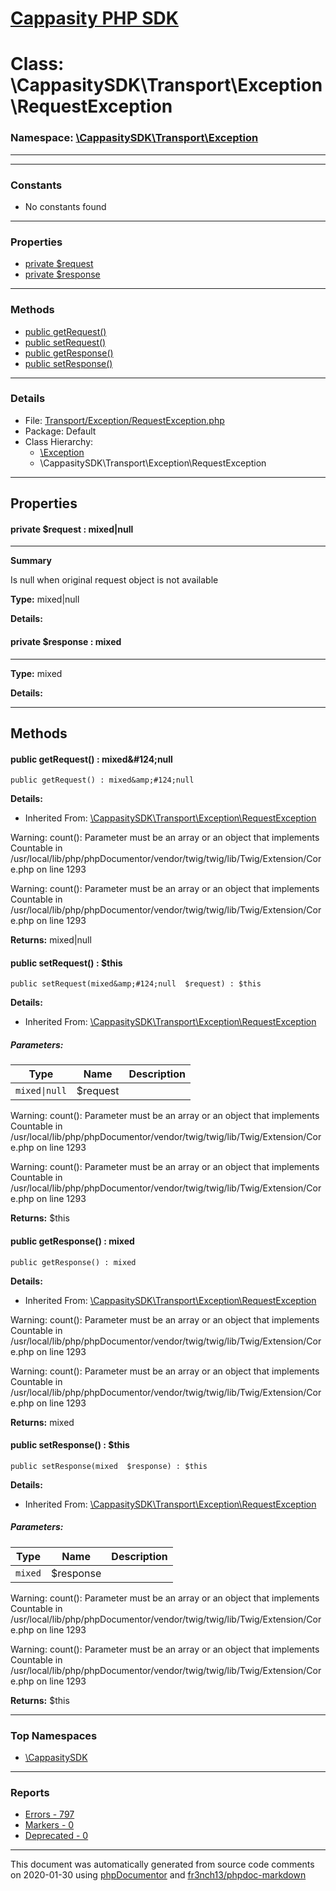 # [Cappasity PHP SDK](../home.md)

# Class: \CappasitySDK\Transport\Exception\RequestException
### Namespace: [\CappasitySDK\Transport\Exception](../namespaces/CappasitySDK.Transport.Exception.md)
---
---
### Constants
* No constants found
---
### Properties
* [private $request](../classes/CappasitySDK.Transport.Exception.RequestException.md#property_request)
* [private $response](../classes/CappasitySDK.Transport.Exception.RequestException.md#property_response)
---
### Methods
* [public getRequest()](../classes/CappasitySDK.Transport.Exception.RequestException.md#method_getRequest)
* [public setRequest()](../classes/CappasitySDK.Transport.Exception.RequestException.md#method_setRequest)
* [public getResponse()](../classes/CappasitySDK.Transport.Exception.RequestException.md#method_getResponse)
* [public setResponse()](../classes/CappasitySDK.Transport.Exception.RequestException.md#method_setResponse)
---
### Details
* File: [Transport/Exception/RequestException.php](../files/Transport.Exception.RequestException.md)
* Package: Default
* Class Hierarchy: 
  * [\Exception]()
  * \CappasitySDK\Transport\Exception\RequestException
---
## Properties
<a name="property_request"></a>
#### private $request : mixed|null
---
**Summary**

Is null when original request object is not available

**Type:** mixed|null

**Details:**


<a name="property_response"></a>
#### private $response : mixed
---
**Type:** mixed

**Details:**



---
## Methods
<a name="method_getRequest" class="anchor"></a>
#### public getRequest() : mixed&amp;#124;null

```
public getRequest() : mixed&amp;#124;null
```

**Details:**
* Inherited From: [\CappasitySDK\Transport\Exception\RequestException](../classes/CappasitySDK.Transport.Exception.RequestException.md)

Warning: count(): Parameter must be an array or an object that implements Countable in /usr/local/lib/php/phpDocumentor/vendor/twig/twig/lib/Twig/Extension/Core.php on line 1293

Warning: count(): Parameter must be an array or an object that implements Countable in /usr/local/lib/php/phpDocumentor/vendor/twig/twig/lib/Twig/Extension/Core.php on line 1293

**Returns:** mixed&#124;null


<a name="method_setRequest" class="anchor"></a>
#### public setRequest() : $this

```
public setRequest(mixed&amp;#124;null  $request) : $this
```

**Details:**
* Inherited From: [\CappasitySDK\Transport\Exception\RequestException](../classes/CappasitySDK.Transport.Exception.RequestException.md)
##### Parameters:
| Type | Name | Description |
| ---- | ---- | ----------- |
| <code>mixed&#124;null</code> | $request  |  |

Warning: count(): Parameter must be an array or an object that implements Countable in /usr/local/lib/php/phpDocumentor/vendor/twig/twig/lib/Twig/Extension/Core.php on line 1293

Warning: count(): Parameter must be an array or an object that implements Countable in /usr/local/lib/php/phpDocumentor/vendor/twig/twig/lib/Twig/Extension/Core.php on line 1293

**Returns:** $this


<a name="method_getResponse" class="anchor"></a>
#### public getResponse() : mixed

```
public getResponse() : mixed
```

**Details:**
* Inherited From: [\CappasitySDK\Transport\Exception\RequestException](../classes/CappasitySDK.Transport.Exception.RequestException.md)

Warning: count(): Parameter must be an array or an object that implements Countable in /usr/local/lib/php/phpDocumentor/vendor/twig/twig/lib/Twig/Extension/Core.php on line 1293

Warning: count(): Parameter must be an array or an object that implements Countable in /usr/local/lib/php/phpDocumentor/vendor/twig/twig/lib/Twig/Extension/Core.php on line 1293

**Returns:** mixed


<a name="method_setResponse" class="anchor"></a>
#### public setResponse() : $this

```
public setResponse(mixed  $response) : $this
```

**Details:**
* Inherited From: [\CappasitySDK\Transport\Exception\RequestException](../classes/CappasitySDK.Transport.Exception.RequestException.md)
##### Parameters:
| Type | Name | Description |
| ---- | ---- | ----------- |
| <code>mixed</code> | $response  |  |

Warning: count(): Parameter must be an array or an object that implements Countable in /usr/local/lib/php/phpDocumentor/vendor/twig/twig/lib/Twig/Extension/Core.php on line 1293

Warning: count(): Parameter must be an array or an object that implements Countable in /usr/local/lib/php/phpDocumentor/vendor/twig/twig/lib/Twig/Extension/Core.php on line 1293

**Returns:** $this



---

### Top Namespaces

* [\CappasitySDK](../namespaces/CappasitySDK.html.md)

---

### Reports
* [Errors - 797](../reports/errors.md)
* [Markers - 0](../reports/markers.md)
* [Deprecated - 0](../reports/deprecated.md)

---

This document was automatically generated from source code comments on 2020-01-30 using [phpDocumentor](http://www.phpdoc.org/) and [fr3nch13/phpdoc-markdown](https://github.com/fr3nch13/phpdoc-markdown)
